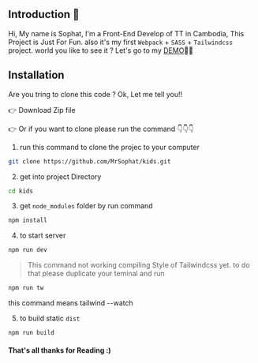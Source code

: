 ## Introduction 🤳

Hi, My name is Sophat, I'm a Front-End Develop of TT in Cambodia, This Project is Just For Fun. also it's my first `Webpack` + `SASS` + `Tailwindcss` project. 
world you like to see it ? Let's go to my [DEMO](https://kids.leatsophat.me)👏🎉

## Installation 
Are you tring to clone this code ? Ok, Let me tell you!! 

👉 Download Zip file 

👉 Or if you want to clone please run the command 👇👇👇

1.  run this command to clone the projec to your computer
```sh
git clone https://github.com/MrSophat/kids.git
```
2.  get into project Directory
```sh
cd kids
```
3. get `node_modules` folder by run command

```sh
npm install
```
4.  to start server 

```sh
npm run dev 
```
> This command not working compiling Style of Tailwindcss yet. to do that please duplicate your teminal and run
```sh
npm run tw
```
this command means tailwind --watch

5. to build static `dist`
```sh
npm run build
```

#### That's all thanks for Reading :)
